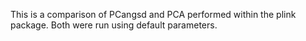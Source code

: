 This is a comparison of PCangsd and PCA performed within the plink package. 
Both were run using default parameters. 

